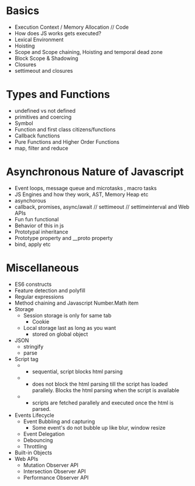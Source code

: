 #   Basics
-   Execution Context / Memory Allocation // Code
-   How does JS works gets executed?
-   Lexical Environment
-   Hoisting
-   Scope and Scope chaining, Hoisting and temporal dead zone
-   Block Scope & Shadowing
-   Closures 
-   settimeout and closures

# Types and Functions
-   undefined vs not defined
-   primitives and coercing
-   Symbol
-   Function and first class citizens/functions
-   Callback functions
-   Pure Functions and Higher Order Functions 
-   map, filter and reduce

#   Asynchronous Nature of Javascript
-   Event loops, message queue and microtasks , macro tasks
-   JS Engines and how they work, AST, Memory Heap etc
-   asynchorous 
-   callback, promises, async/await // settimeout // settimeinterval and Web APIs
-   Fun fun functional
-   Behavior of this in js
-   Prototypal inheritance 
-   Prototype property and __proto property 
-   bind, apply etc

# Miscellaneous
-   ES6 constructs
-   Feature detection and polyfill
-   Regular expressions 
-   Method chaining and Javascript Number.Math item
-   Storage
    -   Session storage is only for same tab
        -   Cookie
    -   Local storage last as long as you want
        -   stored on global object
-   JSON
    -   stringify
    -   parse
-   Script tag
    -   <script src""></script>
        -   sequential, script blocks html parsing
    -   <script async src""></script>
        -   does not block the html parsing till the script has loaded parallely. Blocks the html parsing when the script is available  
    -   <script defer src""></script>
        -   scripts are fetched parallely and executed once the html is parsed.
-   Events Lifecycle
    -   Event Bubbling and capturing
        -   Some event's do not bubble up like blur, window resize
    -   Event Delegation
    -   Debouncing
    -   Throttling
-   Built-in Objects
-   Web APIs
    -   Mutation Observer API
    -   Intersection Observer API
    -   Performance Observer API
